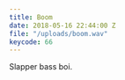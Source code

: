```yaml
---
title: Boom
date: 2018-05-16 22:44:00 Z
file: "/uploads/boom.wav"
keycode: 66
---
```


Slapper bass boi.